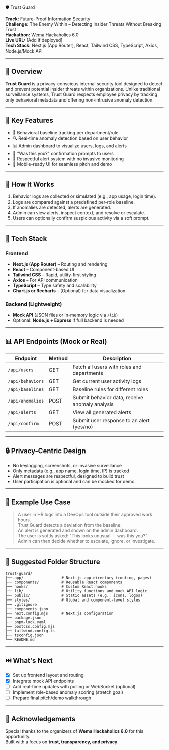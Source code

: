  🛡️ Trust Guard

**Track:** Future-Proof Information Security  
**Challenge:** The Enemy Within – Detecting Insider Threats Without Breaking Trust  
**Hackathon:** Wema Hackaholics 6.0  
**Live URL:** [Add if deployed]  
**Tech Stack:** Next.js (App Router), React, Tailwind CSS, TypeScript, Axios, Node.js/Mock API

---

## 📌 Overview

**Trust Guard** is a privacy-conscious internal security tool designed to detect and prevent potential insider threats within organizations. Unlike traditional surveillance systems, Trust Guard respects employee privacy by tracking only behavioral metadata and offering non-intrusive anomaly detection.

---

## 🎯 Key Features

- 🧠 Behavioral baseline tracking per department/role
- 🔍 Real-time anomaly detection based on user behavior
- 📊 Admin dashboard to visualize users, logs, and alerts
- 👤 "Was this you?" confirmation prompts to users
- 🧭 Respectful alert system with no invasive monitoring
- 📱 Mobile-ready UI for seamless pitch and demo

---

## 🧠 How It Works

1. Behavior logs are collected or simulated (e.g., app usage, login time).
2. Logs are compared against a predefined per-role baseline.
3. If anomalies are detected, alerts are generated.
4. Admin can view alerts, inspect context, and resolve or escalate.
5. Users can optionally confirm suspicious activity via a soft prompt.

---

## 🧩 Tech Stack

### Frontend
- **Next.js (App Router)** – Routing and rendering
- **React** – Component-based UI
- **Tailwind CSS** – Rapid, utility-first styling
- **Axios** – For API communication
- **TypeScript** – Type safety and scalability
- **Chart.js or Recharts** – (Optional) for data visualization

### Backend (Lightweight)
- **Mock API** (JSON files or in-memory logic via `/lib`)
- Optional: **Node.js + Express** if full backend is needed

---

## 📊 API Endpoints (Mock or Real)

| Endpoint         | Method | Description                                              |
| ---------------- | ------ | -------------------------------------------------------- |
| `/api/users`     | GET    | Fetch all users with roles and departments               |
| `/api/behaviors` | GET    | Get current user activity logs                           |
| `/api/baselines` | GET    | Baseline rules for different roles                       |
| `/api/anomalies` | POST   | Submit behavior data, receive anomaly analysis           |
| `/api/alerts`    | GET    | View all generated alerts                                |
| `/api/confirm`   | POST   | Submit user response to an alert (yes/no)                |

---

## 🔒 Privacy-Centric Design

- No keylogging, screenshots, or invasive surveillance
- Only metadata (e.g., app name, login time, IP) is tracked
- Alert messages are respectful, designed to build trust
- User participation is optional and can be mocked for demo

---

## 💼 Example Use Case

> A user in HR logs into a DevOps tool outside their approved work hours.  
> Trust Guard detects a deviation from the baseline.  
> An alert is generated and shown on the admin dashboard.  
> The user is softly asked: "This looks unusual — was this you?"  
> Admin can then decide whether to escalate, ignore, or investigate.

---

## 📁 Suggested Folder Structure

```
trust-guard/
├── app/                 # Next.js app directory (routing, pages)
├── components/          # Reusable React components
├── hooks/               # Custom React hooks
├── lib/                 # Utility functions and mock API logic
├── public/              # Static assets (e.g., icons, logos)
├── styles/              # Global and component-level styles
├── .gitignore
├── components.json
├── next.config.mjs      # Next.js configuration
├── package.json
├── pnpm-lock.yaml
├── postcss.config.mjs
├── tailwind.config.ts
├── tsconfig.json
└── README.md
```

---

## ⏭️ What's Next

- [x] Set up frontend layout and routing
- [x] Integrate mock API endpoints
- [ ] Add real-time updates with polling or WebSocket (optional)
- [ ] Implement role-based anomaly scoring (stretch goal)
- [ ] Prepare final pitch/demo walkthrough

---

## 👥 Acknowledgements

Special thanks to the organizers of **Wema Hackaholics 6.0** for this opportunity.  
Built with a focus on **trust, transparency, and privacy**.

```

